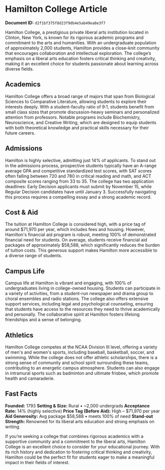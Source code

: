 # Hamilton College Article

**Document ID:** `d2f1bf375f8d23f9db4e5ab49ea8e3f7`

Hamilton College, a prestigious private liberal arts institution located in Clinton, New York, is known for its rigorous academic programs and commitment to the arts and humanities. With an undergraduate population of approximately 2,000 students, Hamilton provides a close-knit community that encourages collaboration and intellectual exploration. The college’s emphasis on a liberal arts education fosters critical thinking and creativity, making it an excellent choice for students passionate about learning across diverse fields.

## Academics
Hamilton College offers a broad range of majors that span from Biological Sciences to Comparative Literature, allowing students to explore their interests deeply. With a student-faculty ratio of 9:1, students benefit from small class sizes that promote discussion-heavy seminars and personalized attention from professors. Notable programs include Biochemistry, Neuroscience, and Creative Writing, which are designed to equip students with both theoretical knowledge and practical skills necessary for their future careers.

## Admissions
Hamilton is highly selective, admitting just 14% of applicants. To stand out in the admissions process, prospective students typically have an A-range average GPA and competitive standardized test scores, with SAT scores often falling between 720 and 780 in critical reading and math, and ACT composite scores ranging from 33 to 35. The college has two application deadlines: Early Decision applicants must submit by November 15, while Regular Decision candidates have until January 3. Successfully navigating this process requires a compelling essay and a strong academic record.

## Cost & Aid
The tuition at Hamilton College is considered high, with a price tag of around $71,970 per year, which includes fees and housing. However, Hamilton's financial aid program is robust, meeting 100% of demonstrated financial need for students. On average, students receive financial aid packages of approximately $58,588, which significantly reduces the burden of tuition costs. This generous support makes Hamilton more accessible to a diverse range of students.

## Campus Life
Campus life at Hamilton is vibrant and engaging, with 100% of undergraduates living in college-owned housing. Students can participate in a variety of activities, from a student-run newspaper and drama group to choral ensembles and radio stations. The college also offers extensive support services, including legal and psychological counseling, ensuring that students have access to the resources they need to thrive academically and personally. The collaborative spirit at Hamilton fosters lifelong friendships and a sense of belonging.

## Athletics
Hamilton College competes at the NCAA Division III level, offering a variety of men's and women's sports, including baseball, basketball, soccer, and swimming. While the college does not offer athletic scholarships, there is a strong sense of community and school spirit surrounding these teams, contributing to an energetic campus atmosphere. Students can also engage in intramural sports such as badminton and ultimate frisbee, which promote health and camaraderie.

## Fast Facts
**Founded:** 1793
**Setting & Size:** Rural • ~2,000 undergrads
**Acceptance Rate:** 14% (highly selective)
**Price Tag (Before Aid):** High – $71,970 per year
**Aid Generosity:** Avg package $58,588 • meets 100% of need
**Stand-out Strength:** Renowned for its liberal arts education and strong emphasis on writing.

If you’re seeking a college that combines rigorous academics with a supportive community and a commitment to the liberal arts, Hamilton College is an excellent choice to consider for your educational journey. With its rich history and dedication to fostering critical thinking and creativity, Hamilton could be the perfect fit for students eager to make a meaningful impact in their fields of interest.
